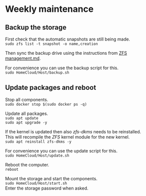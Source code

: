 # Weekly maintenance

## Backup the storage
First check that the automatic snapshots are still being made.\
`sudo zfs list -t snapshot -o name,creation`

Then sync the backup drive using the instructions from [ZFS management.md](<./ZFS management.md>).

For convenience you can use the backup script for this.\
`sudo HomeCloud/Host/backup.sh`

## Update packages and reboot
Stop all components.\
`sudo docker stop $(sudo docker ps -q)`

Update all packages.\
`sudo apt update`\
`sudo apt upgrade -y`

If the kernel is updated then also *zfs-dkms* needs to be reinstalled.\
This will recompile the *ZFS* kernel module for the new kernel.\
`sudo apt reinstall zfs-dkms -y`

For convenience you can use the update script for this.\
`sudo HomeCloud/Host/update.sh`

Reboot the computer.\
`reboot`

Mount the storage and start the components.\
`sudo HomeCloud/Host/start.sh`\
Enter the storage password when asked.